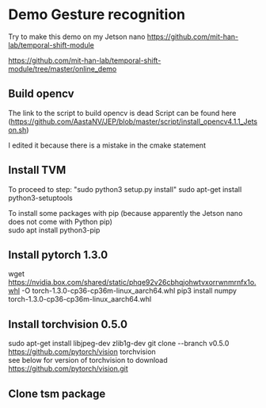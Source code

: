 # Demo Gesture recognition
Try to make this demo on my Jetson nano
https://github.com/mit-han-lab/temporal-shift-module

https://github.com/mit-han-lab/temporal-shift-module/tree/master/online_demo

## Build opencv
The link to the script to build opencv is dead
Script can be found here (https://github.com/AastaNV/JEP/blob/master/script/install_opencv4.1.1_Jetson.sh)

I edited it because there is a mistake in the cmake statement

## Install TVM
To proceed to step: "sudo python3 setup.py install"
    sudo apt-get install python3-setuptools
  
To install some packages with pip (because apparently the Jetson nano does not come with Python pip)  
    sudo apt install python3-pip

## Install pytorch 1.3.0

  wget https://nvidia.box.com/shared/static/phqe92v26cbhqjohwtvxorrwnmrnfx1o.whl -O torch-1.3.0-cp36-cp36m-linux_aarch64.whl
  pip3 install numpy torch-1.3.0-cp36-cp36m-linux_aarch64.whl

## Install torchvision 0.5.0
  sudo apt-get install libjpeg-dev zlib1g-dev
  git clone --branch v0.5.0 https://github.com/pytorch/vision torchvision   
see below for version of torchvision to download https://github.com/pytorch/vision.git

## Clone tsm package
